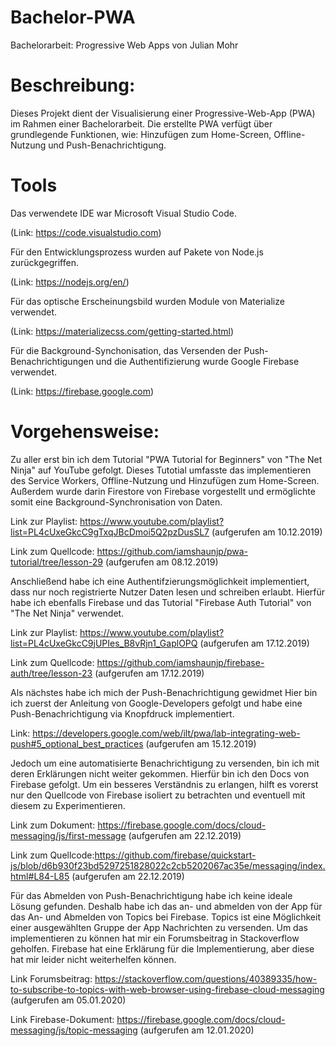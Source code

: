 # Bachelor-PWA
Bachelorarbeit: Progressive Web Apps von Julian Mohr

# Beschreibung:
Dieses Projekt dient der Visualisierung einer Progressive-Web-App (PWA) im Rahmen einer Bachelorarbeit. Die erstellte PWA verfügt über grundlegende Funktionen, wie: Hinzufügen zum Home-Screen, Offline-Nutzung und Push-Benachrichtigung.

# Tools

Das verwendete IDE war Microsoft Visual Studio Code.

(Link: https://code.visualstudio.com)

Für den Entwicklungsprozess wurden auf Pakete von Node.js zurückgegriffen.

(Link: https://nodejs.org/en/)

Für das optische Erscheinungsbild wurden Module von Materialize verwendet.

(Link: https://materializecss.com/getting-started.html)

Für die Background-Synchonisation, das Versenden der Push-Benachrichtigungen und die Authentifizierung wurde Google Firebase verwendet.

(Link: https://firebase.google.com)

# Vorgehensweise:

Zu aller erst bin ich dem Tutorial "PWA Tutorial for Beginners" von "The Net Ninja" auf YouTube gefolgt. Dieses Tutotial umfasste das implementieren des Service Workers, Offline-Nutzung und Hinzufügen zum Home-Screen. Außerdem wurde darin Firestore von Firebase vorgestellt und ermöglichte somit eine Background-Synchronisation von Daten.

Link zur Playlist: https://www.youtube.com/playlist?list=PL4cUxeGkcC9gTxqJBcDmoi5Q2pzDusSL7 (aufgerufen am 10.12.2019)

Link zum Quellcode: https://github.com/iamshaunjp/pwa-tutorial/tree/lesson-29 (aufgerufen am 08.12.2019)
 
 Anschließend habe ich eine Authentifzierungsmöglichkeit implementiert, dass nur noch registrierte Nutzer Daten lesen und schreiben erlaubt. Hierfür habe ich ebenfalls Firebase und das Tutorial "Firebase Auth Tutorial" von "The Net Ninja" verwendet. 
 
Link zur Playlist: https://www.youtube.com/playlist?list=PL4cUxeGkcC9jUPIes_B8vRjn1_GaplOPQ (aufgerufen am 17.12.2019)
 
Link zum Quellcode: https://github.com/iamshaunjp/firebase-auth/tree/lesson-23 (aufgerufen am 17.12.2019)
  
  
 Als nächstes habe ich mich der Push-Benachrichtigung gewidmet
 Hier bin ich zuerst der Anleitung von Google-Developers gefolgt und habe eine Push-Benachrichtigung via Knopfdruck implementiert.
 
 Link: https://developers.google.com/web/ilt/pwa/lab-integrating-web-push#5_optional_best_practices (aufgerufen am 15.12.2019)
 
 Jedoch um eine automatisierte Benachrichtigung zu versenden, bin ich mit deren Erklärungen nicht weiter gekommen. Hierfür bin ich den Docs von Firebase gefolgt. Um ein besseres Verständnis zu erlangen, hilft es vorerst nur den Quellcode von Firebase isoliert zu betrachten und eventuell mit diesem zu Experimentieren.
 
 Link zum Dokument: https://firebase.google.com/docs/cloud-messaging/js/first-message (aufgerufen am 22.12.2019)
 
 Link zum Quellcode:https://github.com/firebase/quickstart-js/blob/d6b930f23bd5297251828022c2cb5202067ac35e/messaging/index.html#L84-L85 (aufgerufen am 22.12.2019)
 
 Für das Abmelden von Push-Benachrichtigung habe ich keine ideale Lösung gefunden. Deshalb habe ich das an- und abmelden von der App für das An- und Abmelden von Topics bei Firebase. Topics ist eine Möglichkeit einer ausgewählten Gruppe der App Nachrichten zu versenden. Um das implementieren zu können hat mir ein Forumsbeitrag in Stackoverflow geholfen. Firebase hat eine Erklärung für die Implementierung, aber diese hat mir leider nicht weiterhelfen können.
 
 Link Forumsbeitrag: https://stackoverflow.com/questions/40389335/how-to-subscribe-to-topics-with-web-browser-using-firebase-cloud-messaging (aufgerufen am 05.01.2020)
 
  Link Firebase-Dokument: https://firebase.google.com/docs/cloud-messaging/js/topic-messaging (aufgerufen am 12.01.2020)
 
 

